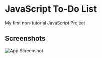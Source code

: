 
# JavaScript To-Do List

My first non-tutorial JavaScript Project


## Screenshots

![App Screenshot](https://i.imghippo.com/files/HTdI6504In.png)

